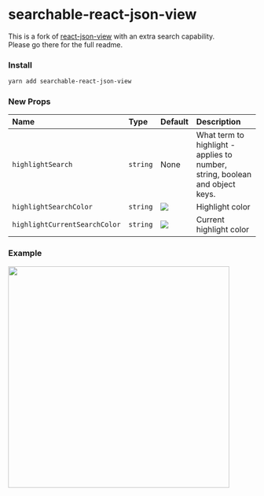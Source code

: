 # searchable-react-json-view

This is a fork of [react-json-view](https://github.com/mac-s-g/react-json-view) with an extra search capability.  
Please go there for the full readme.

### Install
```sh
yarn add searchable-react-json-view
```

### New Props

Name|Type|Default|Description
|:---|:---|:---|:---
`highlightSearch`|`string`|None|What term to highlight - applies to number, string, boolean and object keys.
`highlightSearchColor`|`string`| <img src="https://user-images.githubusercontent.com/16322616/89119023-9018cb80-d4b3-11ea-8fca-8b068ce8ef71.png"/>|Highlight color
`highlightCurrentSearchColor`|`string`| <img src="https://user-images.githubusercontent.com/16322616/89119031-ac1c6d00-d4b3-11ea-9640-e5320904fdd3.png"/> | Current highlight color

### Example

<kbd><img src="https://user-images.githubusercontent.com/16322616/89118875-1d5b2080-d4b2-11ea-81fe-514d019cb26b.png" width="450" /></kbd>